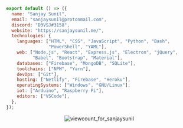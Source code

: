 <!--

**Hey!** I'm a 14y/o student developer studying Computer Science and specializing in full-stack development. Some technologies I enjoy working with include React, Node and Firebase. I love creating software, exploring new technologies and spending my free time contributing to the open-source community.

Contact me via Discord or Email if you have any queries!

-----

- **Founder of [BetterDiscordPanel](https://github.com/D3VSJ/BetterDiscordPanel)** - a new messaging panel designed to allow users to message inside of a discord bot and view bot information. I started this project back in June 2020, and have used it to advance my knowledge in languages.

-----

-->

```js
export default () => ({
  name: "Sanjay Sunil",
  email: "sanjaysunil@protonmail.com",
  discord: "D3VSJ#3158",
  website: "https://sanjaysunil.me/",
  technologies: {
    languages: ["HTML", "CSS", "JavaScript", "Python", "Bash", 
                "PowerShell", "YAML"],
    web: ["Node.js", "React", "Express.js", "Electron", "jQuery", 
          "Babel", "Bootstrap", "Material"],
    databases: ["Firebase", "MongoDB", "SQLite"],
    toolchains: ["NPM", "Yarn"],
    devOps: ["Git"],
    hosting: ["Netlify", "Firebase", "Heroku"],
    operatingSystems: ["Windows", "GNU/Linux"],
    iot: ["Arduino", "Raspberry Pi"],
    editors: ["VSCode"],
  },
});
```

<div align="center">

<img src="https://komarev.com/ghpvc/?username=d3vsj&label=Profile%20views&color=0e75b6&style=flat" alt="viewcount_for_sanjaysunil" />

</div>

